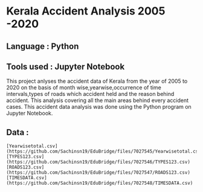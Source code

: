 
# Kerala Accident Analysis  2005 -2020

## Language : Python
## Tools used : Jupyter Notebook

This project anlyses the accident data of Kerala from the year of 2005 to 2020 on the basis of month wise,yearwise,occurrence of time intervals,types of roads which accident held and the reason behind accident. This analysis covering all the main areas behind every accident cases. This accident data analysis was done using the Python program on Jupyter Notebook. 

## Data :
    [Yearwisetotal.csv](https://github.com/Sachinsn19/EduBridge/files/7027545/Yearwisetotal.csv)
    [TYPES123.csv](https://github.com/Sachinsn19/EduBridge/files/7027546/TYPES123.csv)
    [ROADS123.csv](https://github.com/Sachinsn19/EduBridge/files/7027547/ROADS123.csv)
    [TIMESDATA.csv](https://github.com/Sachinsn19/EduBridge/files/7027548/TIMESDATA.csv)

